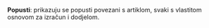 **Popusti**: prikazuju se popusti povezani s artiklom, svaki s vlastitom osnovom za izračun i dodjelom.